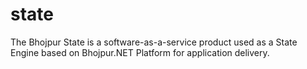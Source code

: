 # state
The Bhojpur State is a software-as-a-service product used as a State Engine based on Bhojpur.NET Platform for application delivery.

